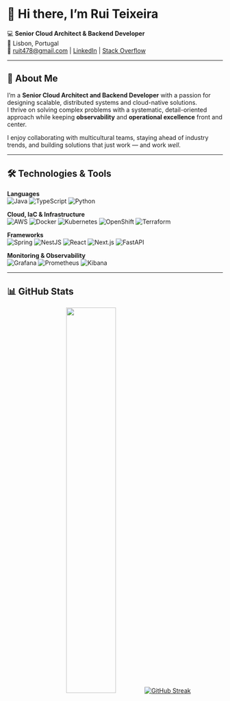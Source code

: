 # 👋 Hi there, I’m Rui Teixeira

💻 **Senior Cloud Architect & Backend Developer**  
📍 Lisbon, Portugal  
📧 ruit478@gmail.com | [LinkedIn](https://www.linkedin.com/in/Rui%20Teixeira) | [Stack Overflow](https://stackoverflow.com/users/16844387)

---

## 🚀 About Me
I’m a **Senior Cloud Architect and Backend Developer** with a passion for designing scalable, distributed systems and cloud-native solutions.  
I thrive on solving complex problems with a systematic, detail-oriented approach while keeping **observability** and **operational excellence** front and center.

I enjoy collaborating with multicultural teams, staying ahead of industry trends, and building solutions that just work — and work *well*.

---

## 🛠️ Technologies & Tools

**Languages**  
![Java](https://img.shields.io/badge/Java-ED8B00?style=flat&logo=openjdk&logoColor=white)
![TypeScript](https://img.shields.io/badge/TypeScript-007ACC?style=flat&logo=typescript&logoColor=white)
![Python](https://img.shields.io/badge/Python-3776AB?style=flat&logo=python&logoColor=white)

**Cloud, IaC & Infrastructure**  
![AWS](https://img.shields.io/badge/AWS-232F3E?style=flat&logo=amazon-aws&logoColor=white)
![Docker](https://img.shields.io/badge/Docker-2496ED?style=flat&logo=docker&logoColor=white)
![Kubernetes](https://img.shields.io/badge/Kubernetes-326CE5?style=flat&logo=kubernetes&logoColor=white)
![OpenShift](https://img.shields.io/badge/OpenShift-EE0000?style=flat&logo=red-hat-open-shift&logoColor=white)
![Terraform](https://img.shields.io/badge/Terraform-623CE4?style=flat&logo=terraform&logoColor=white)

**Frameworks**  
![Spring](https://img.shields.io/badge/Spring-6DB33F?style=flat&logo=spring&logoColor=white)
![NestJS](https://img.shields.io/badge/NestJS-E0234E?style=flat&logo=nestjs&logoColor=white)
![React](https://img.shields.io/badge/React-20232A?style=flat&logo=react&logoColor=61DAFB)
![Next.js](https://img.shields.io/badge/Next.js-000000?style=flat&logo=nextdotjs&logoColor=white)
![FastAPI](https://img.shields.io/badge/FastAPI-009688?style=flat&logo=fastapi&logoColor=white)

**Monitoring & Observability**  
![Grafana](https://img.shields.io/badge/Grafana-F46800?style=flat&logo=grafana&logoColor=white)
![Prometheus](https://img.shields.io/badge/Prometheus-E6522C?style=flat&logo=prometheus&logoColor=white)
![Kibana](https://img.shields.io/badge/Kibana-005571?style=flat&logo=kibana&logoColor=white)

---

## 📊 GitHub Stats

<p align="center">
  <img width="48%" src="https://github-readme-stats.vercel.app/api?username=ruit478&show_icons=true&theme=tokyonight" />
  <a href="https://git.io/streak-stats"><img src="https://github-readme-streak-stats.herokuapp.com?user=ruit478&theme=tokyonight&hide_border=true&short_numbers=true&mode=weekly&card_width=400" alt="GitHub Streak" /></a>
</p>

